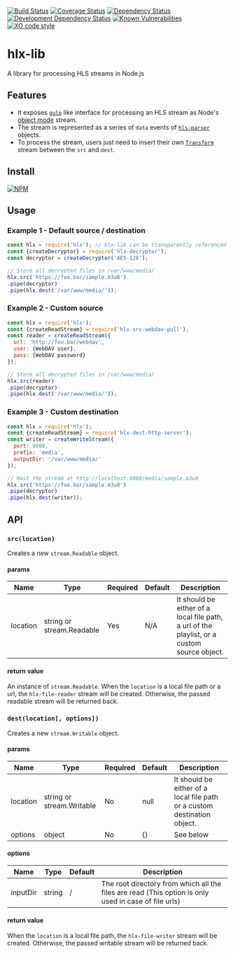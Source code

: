 [![Build Status](https://travis-ci.org/hlxjs/hlx-lib.svg?branch=master)](https://travis-ci.org/hlxjs/hlx-lib)
[![Coverage Status](https://coveralls.io/repos/github/hlxjs/hlx-lib/badge.svg?branch=master)](https://coveralls.io/github/hlxjs/hlx-lib?branch=master)
[![Dependency Status](https://david-dm.org/hlxjs/hlx-lib.svg)](https://david-dm.org/hlxjs/hlx-lib)
[![Development Dependency Status](https://david-dm.org/hlxjs/hlx-lib/dev-status.svg)](https://david-dm.org/hlxjs/hlx-lib#info=devDependencies)
[![Known Vulnerabilities](https://snyk.io/test/github/hlxjs/hlx-lib/badge.svg)](https://snyk.io/test/github/hlxjs/hlx-lib)
[![XO code style](https://img.shields.io/badge/code_style-XO-5ed9c7.svg)](https://github.com/sindresorhus/xo)

# hlx-lib
A library for processing HLS streams in Node.js

## Features
* It exposes [`gulp`](https://www.npmjs.com/package/gulp) like interface for processing an HLS stream as Node's [object mode](https://nodejs.org/api/stream.html#stream_object_mode) stream.
* The stream is represented as a series of `data` events of [`hls-parser`](https://github.com/kuu/hls-parser) objects.
* To process the stream, users just need to insert their own [`Transform`](https://nodejs.org/api/stream.html#stream_class_stream_transform) stream between the `src` and `dest`.

## Install
[![NPM](https://nodei.co/npm/hlx-lib.png?mini=true)](https://nodei.co/npm/hlx-lib/)

## Usage

### Example 1 - Default source / destination
```js
const hlx = require('hlx'); // hlx-lib can be transparently referenced via hlx module
const {createDecryptor} = require('hlx-decryptor');
const decryptor = createDecryptor('AES-128');

// Store all decrypted files in /var/www/media/
hlx.src('https://foo.bar/sample.m3u8')
.pipe(decryptor)
.pipe(hlx.dest('/var/www/media/'));
```

### Example 2 - Custom source
```js
const hlx = require('hlx');
const {createReadStream} = require('hlx-src-webdav-pull');
const reader = createReadStream({
  url: 'http://foo.bar/webdav',
  user: {WebDAV user},
  pass: {WebDAV password}
});

// Store all decrypted files in /var/www/media/
hlx.src(reader)
.pipe(decryptor)
.pipe(hlx.dest('/var/www/media/'));
```

### Example 3 - Custom destination
```js
const hlx = require('hlx');
const {createReadStream} = require('hlx-dest-http-server');
const writer = createWriteStream({
  port: 8080,
  prefix: 'media',
  outputDir: '/var/www/media/'
});

// Host the stream at http://localhost:8080/media/sample.m3u8
hlx.src('https://foo.bar/sample.m3u8')
.pipe(decryptor)
.pipe(hlx.dest(writer));
```
## API

### `src(location)`
Creates a new `stream.Readable` object.

#### params
| Name    | Type   | Required | Default | Description   |
| ------- | ------ | -------- | ------- | ------------- |
| location     | string or stream.Readable | Yes      | N/A     | It should be either of a local file path, a url of the playlist, or a custom source object.  |


#### return value
An instance of `stream.Readable`.
When the `location` is a local file path or a url, the `hlx-file-reader` stream will be created. Otherwise, the passed readable stream will be returned back.

### `dest(location[, options])`
Creates a new `stream.Writable` object.

#### params
| Name    | Type   | Required | Default | Description   |
| ------- | ------ | -------- | ------- | ------------- |
| location     | string or stream.Writable | No      | null     | It should be either of a local file path or a custom destination object.  |
| options     | object | No      | {}     | See below  |

#### options
| Name        | Type   | Default | Description                       |
| ----------- | ------ | ------- | --------------------------------- |
| inputDir | string | / | The root directory from which all the files are read (This option is only used in case of file urls) |

#### return value
When the `location` is a local file path, the `hlx-file-writer` stream will be created. Otherwise, the passed writable stream will be returned back.
